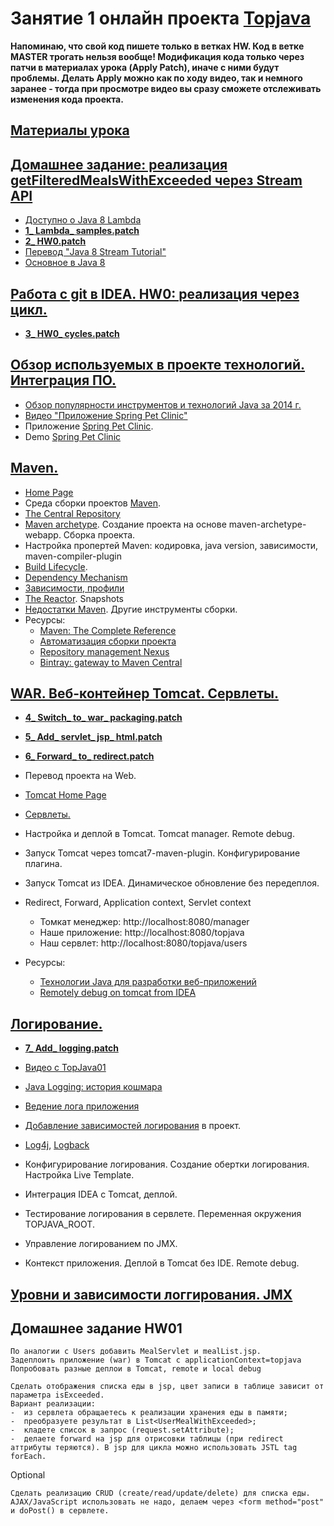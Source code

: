 # Занятие 1 онлайн проекта <a href="http://javawebinar.ru/topjava/">Topjava</a>

**Напоминаю, что cвой код пишете только в ветках HW. Код в ветке MASTER трогать нельзя вообще! Модификация кода только через патчи в материалах урока (Apply Patch), иначе с ними будут проблемы. Делать Apply можно как по ходу видео, так и немного заранее -  тогда при просмотре видео вы сразу сможете отслеживать изменения кода проекта.** 
## <a href="https://drive.google.com/open?id=0B9Ye2auQ_NsFfm5hSHEtbmxmN2kxb0NocVRwWl9KanowWXVCVXRZTlhaM09wQUswZkRidTA">Материалы урока</a>

## <a href="https://drive.google.com/open?id=0B9Ye2auQ_NsFOGU0a3ZUbFo3Skk">Домашнее задание: реализация getFilteredMealsWithExceeded через Stream API</a> 
-  <a href="http://www.youtube.com/watch?v=_PDIVhEs6TM">Доступно о Java 8 Lambda</a>
- **<a href="https://drive.google.com/open?id=0B9Ye2auQ_NsFYlhhZzBad3lJRFU">1_ Lambda_ samples.patch</a>**
- **<a href="https://drive.google.com/open?id=0B9Ye2auQ_NsFMWY3Rl9NWXJmQ3c">2_ HW0.patch</a>**
- <a href="http://prologistic.com.ua/polnoe-rukovodstvo-po-java-8-stream.html">Перевод "Java 8 Stream Tutorial"</a>
- <a href="https://docs.google.com/presentation/d/1fR1N_UsQDhOarLKo5nrgMU1r5-M8v-IbKhpS3sQTKnY">Основное в Java 8</a>

## <a href="https://drive.google.com/open?id=0B9Ye2auQ_NsFdTJIQUExajZWWkE">Работа с git в IDEA. HW0: реализация через цикл.</a> 
- **<a href="https://drive.google.com/open?id=0B9Ye2auQ_NsFUkRPZW9jbHFadjA">3_ HW0_ cycles.patch</a>**

## <a href="https://drive.google.com/open?id=0B9Ye2auQ_NsFRmo0YkVVaDJPTVE">Обзор используемых в проекте технологий. Интеграция ПО.</a>
-  <a href="http://zeroturnaround.com/rebellabs/java-tools-and-technologies-landscape-for-2014/">Обзор популярности инструментов и технологий Java за 2014 г.</a>
-  <a href="http://www.youtube.com/watch?v=rJZHerwi8R0">Видео "Приложение Spring Pet Clinic"</a> 
-  Приложение <a href="https://github.com/spring-projects/spring-petclinic">Spring Pet Clinic</a>. 
-  Demo <a href="http://petclinic.cloudapp.net/">Spring Pet Clinic</a>

## <a href="https://drive.google.com/open?id=0B9Ye2auQ_NsFZFBuZVRKNU5Kb3c">Maven.</a>
- <a href="http://maven.apache.org/">Home Page</a>
- Среда сборки проектов <a href="http://www.apache-maven.ru/" target="_blank">Maven</a>.
- <a href="http://search.maven.org/#browse">The Central Repository</a>
- <a href="http://habrahabr.ru/post/111408/">Maven archetype</a>. Создание проекта на основе maven-archetype-webapp. Сборка проекта.
- Настройка пропертей Maven: кодировка, java version, зависимости, maven-compiler-plugin
- <a href="http://maven.apache.org/guides/introduction/introduction-to-the-lifecycle.html">Build Lifecycle</a>.
- <a href="http://maven.apache.org/guides/introduction/introduction-to-dependency-mechanism.html">Dependency Mechanism</a>
- <a href="http://www.ibm.com/developerworks/ru/library/j-5things13/">Зависимости, профили</a>
- <a href="http://maven.apache.org/guides/mini/guide-multiple-modules.html">The Reactor</a>. Snapshots
- <a href="http://habrahabr.ru/blogs/java/106717/" target="_blank">Недостатки Maven</a>. Другие инструменты сборки.
- Ресурсы:
  - <a href="http://books.sonatype.com/mvnref-book/reference/index.html">Maven: The Complete Reference</a>
  - <a href="http://habrahabr.ru/post/77333/">Автоматизация сборки проекта</a>
  - <a href="http://www.sonatype.org/nexus/">Repository management Nexus</a>
  - <a href="http://blog.bintray.com/2014/02/11/bintray-as-pain-free-gateway-to-maven-central/">Bintray: gateway to Maven Central</a>

## <a href="https://drive.google.com/open?id=0B9Ye2auQ_NsFT3pWNkMzWVVybnc&authuser=0">WAR. Веб-контейнер Tomcat. Сервлеты.</a>
- **<a href="https://drive.google.com/open?id=0B9Ye2auQ_NsFbWhybDhKZW5NVTA">4_ Switch_ to_ war_ packaging.patch</a>**
- **<a href="https://drive.google.com/open?id=0B9Ye2auQ_NsFS0IybUVtNzd1emM">5_ Add_ servlet_ jsp_ html.patch</a>**
- **<a href="https://drive.google.com/open?id=0B9Ye2auQ_NsFZkFBOEhsZFh0dzA">6_ Forward_ to_ redirect.patch</a>**

- Перевод проекта на Web.
- <a href="http://tomcat.apache.org/">Tomcat Home Page</a>
- <a href="http://java-course.ru/student/book1/servlet/">Сервлеты.</a>
- Настройка и деплой в Tomcat. Tomcat manager. Remote debug.
- Запуск Tomcat через tomcat7-maven-plugin. Конфигурирование плагина.
- Запуск Tomcat из IDEA. Динамическое обновление без передеплоя.
- Redirect, Forward, Application context, Servlet context
    - Томкат менеджер: http://localhost:8080/manager
    - Наше приложение: http://localhost:8080/topjava</a>
    - Наш сервлет:     http://localhost:8080/topjava/users

- Ресурсы:
  - <a href="http://www.techinfo.net.ru/docs/web/javawebdev.html">Технологии Java для разработки веб-приложений</a>
  - <a href="http://blog.trifork.com/2014/07/14/how-to-remotely-debug-application-running-on-tomcat-from-within-intellij-idea">Remotely debug on tomcat from IDEA</a>

## <a href="https://drive.google.com/open?id=0B9Ye2auQ_NsFeGJCdDJHbWNyUzg&authuser=0">Логирование.</a>
- **<a href="https://drive.google.com/open?id=0B9Ye2auQ_NsFcEdRUnp0ZlY2cnc">7_ Add_ logging.patch</a>**

- <a href="http://www.youtube.com/watch?v=Lyqc8HicPMM">Видео с TopJava01</a>
- <a href="http://habrahabr.ru/post/113145/">Java Logging: история кошмара</a>
- <a href="http://skipy.ru/useful/logging.html">Ведение лога приложения</a>
- <a href="http://www.slf4j.org/legacy.html">Добавление зависимостей логирования</a> в проект.
- <a href="http://logging.apache.org/log4j/2.x/index.html">Log4j</a>, <a href="http://logback.qos.ch/">Logback</a>
- Конфигурирование логирования. Создание обертки логирования. Настройка Live Template.
- Интеграция IDEA с Tomcat, деплой.
- Тестирование логирования в сервлете. Переменная окружения TOPJAVA_ROOT.
- Управление логированием по JMX.
- Контекст приложения. Деплой в Tomcat без IDE. Remote debug.

## <a href="https://drive.google.com/open?id=0B9Ye2auQ_NsFSVRES241MlB2bkE">Уровни и зависимости логгирования. JMX</a>

## Домашнее задание HW01
 
    По аналогии с Users добавить MealServlet и mealList.jsp.
    Задеплоить приложение (war) в Tomcat c applicationContext=topjava
    Попробовать разные деплои в Tomcat, remote и local debug
    
    Сделать отображения списка еды в jsp, цвет записи в таблице зависит от параметра isExceeded.
    Вариант реализации: 
    -  из сервлета обращаетесь к реализации хранения еды в памяти;
    -  преобразуете результат в List<UserMealWithExceeded>;
    -  кладете список в запрос (request.setAttribute);
    -  делаете forward на jsp для отрисовки таблицы (при redirect аттрибуты теряются). В jsp для цикла можно использовать JSTL tag forEach.
    
Optional

    Сделать реализацию CRUD (create/read/update/delete) для списка еды.
    AJAX/JavaScript использовать не надо, делаем через <form method="post" и doPost() в сервлете.
